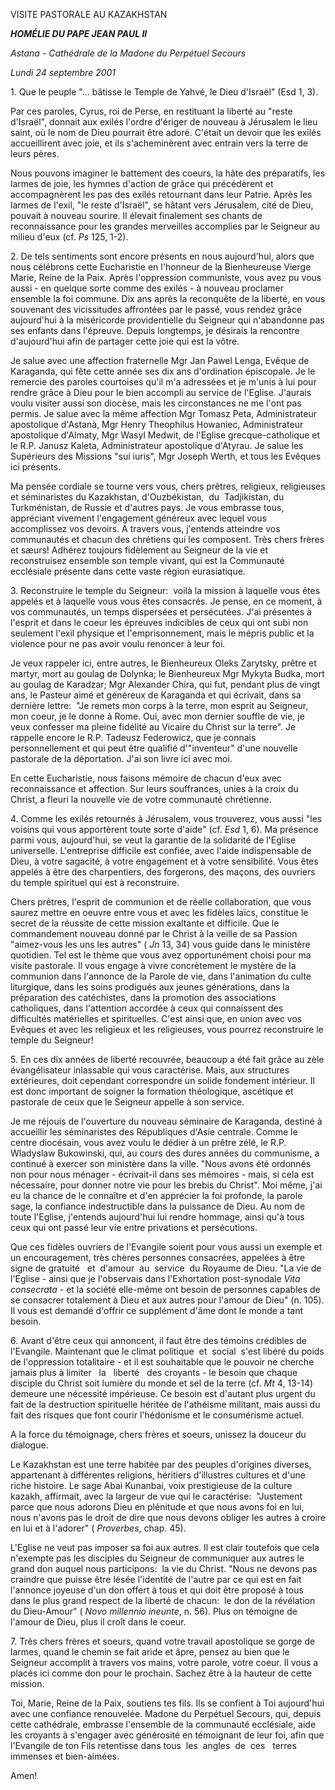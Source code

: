 VISITE PASTORALE AU KAZAKHSTAN

***HOMÉLIE DU PAPE JEAN PAUL II***

*Astana - Cathédrale de la Madone du Perpétuel Secours*

*Lundi 24 septembre 2001*

1. Que le peuple "... bâtisse le Temple de Yahvé, le Dieu d'Israël" (Esd 1, 3).

Par ces paroles, Cyrus, roi de Perse, en restituant la liberté au "reste d'Israël", donnait aux exilés l'ordre d'ériger de nouveau à Jérusalem le lieu saint, où le nom de Dieu pourrait être adoré. C'était un devoir que les exilés accueillirent avec joie, et ils s'acheminèrent avec entrain vers la terre de leurs pères.

Nous pouvons imaginer le battement des coeurs, la hâte des préparatifs, les larmes de joie, les hymnes d'action de grâce qui précédèrent et accompagnèrent les pas des exilés retournant dans leur Patrie. Après les larmes de l'exil, "le reste d'Israël", se hâtant vers Jérusalem, cité de Dieu, pouvait à nouveau sourire. Il élevait finalement ses chants de reconnaissance pour les grandes merveilles accomplies par le Seigneur au milieu d'eux (cf. *Ps* 125, 1-2).

2. De tels sentiments sont encore présents en nous aujourd'hui, alors que nous célébrons cette Eucharistie en l'honneur de la Bienheureuse Vierge Marie, Reine de la Paix. Après l'oppression communiste, vous avez pu vous aussi - en quelque sorte comme des exilés - à nouveau proclamer ensemble la foi commune. Dix ans après la reconquête de la liberté, en vous souvenant des vicissitudes affrontées par le passé, vous rendez grâce aujourd'hui à la miséricorde providentielle du Seigneur qui n'abandonne pas ses enfants dans l'épreuve. Depuis longtemps, je désirais la rencontre d'aujourd'hui afin de partager cette joie qui est la vôtre.

Je salue avec une affection fraternelle Mgr Jan Pawel Lenga, Evêque de Karaganda, qui fête cette année ses dix ans d'ordination épiscopale. Je le remercie des paroles courtoises qu'il m'a adressées et je m'unis à lui pour rendre grâce à Dieu pour le bien accompli au service de l'Eglise. J'aurais voulu visiter aussi son diocèse, mais les circonstances ne me l'ont pas permis. Je salue avec la même affection Mgr Tomasz Peta, Administrateur apostolique d'Astanà, Mgr Henry Theophilus Howaniec, Administrateur apostolique d'Almaty, Mgr Wasyl Medwit, de l'Eglise grecque-catholique et le R.P. Janusz Kaleta, Administrateur apostolique d'Atyrau. Je salue les Supérieurs des Missions "sui iuris", Mgr Joseph Werth, et tous les Evêques ici présents.

Ma pensée cordiale se tourne vers vous, chers prêtres, religieux, religieuses et séminaristes du Kazakhstan, d'Ouzbékistan,  du  Tadjikistan, du Turkménistan, de Russie et d'autres pays. Je vous embrasse tous, appréciant vivement l'engagement généreux avec lequel vous accomplissez vos devoirs. A travers vous, j'entends atteindre vos communautés et chacun des chrétiens qui les composent. Très chers frères et sæurs! Adhérez toujours fidèlement au Seigneur de la vie et reconstruisez ensemble son temple vivant, qui est la Communauté ecclésiale présente dans cette vaste région eurasiatique.

3. Reconstruire le temple du Seigneur:  voilà la mission à laquelle vous êtes appelés et à laquelle vous vous êtes consacrés. Je pense, en ce moment, à vos communautés, un temps dispersées et persécutées. J'ai présentes à l'esprit et dans le coeur les épreuves indicibles de ceux qui ont subi non seulement l'exil physique et l'emprisonnement, mais le mépris public et la violence pour ne pas avoir voulu renoncer à leur foi.

Je veux rappeler ici, entre autres, le Bienheureux Oleks Zarytsky, prêtre et martyr, mort au goulag de Dolynka; le Bienheureux Mgr Mykyta Budka, mort au goulag de Karadzar; Mgr Alexander Chira, qui fut, pendant plus de vingt ans, le Pasteur aimé et généreux de Karaganda et qui écrivait, dans sa dernière lettre:  "Je remets mon corps à la terre, mon esprit au Seigneur, mon coeur, je le donne à Rome. Oui, avec mon dernier souffle de vie, je veux confesser ma pleine fidélité au Vicaire du Christ sur la terre". Je rappelle encore le R.P. Tadeusz Federowicz, que je connais personnellement et qui peut être qualifié d'"inventeur" d'une nouvelle pastorale de la déportation. J'ai son livre ici avec moi.

En cette Eucharistie, nous faisons mémoire de chacun d'eux avec reconnaissance et affection. Sur leurs souffrances, unies à la croix du Christ, a fleuri la nouvelle vie de votre communauté chrétienne.

4. Comme les exilés retournés à Jérusalem, vous trouverez, vous aussi "les voisins qui vous apportèrent toute sorte d'aide" (cf. *Esd* 1, 6). Ma présence parmi vous, aujourd'hui, se veut la garantie de la solidarité de l'Eglise universelle. L'entreprise difficile est confiée, avec l'aide indispensable de Dieu, à votre sagacité, à votre engagement et à votre sensibilité. Vous êtes appelés à être des charpentiers, des forgerons, des maçons, des ouvriers du temple spirituel qui est à reconstruire.

Chers prêtres, l'esprit de communion et de réelle collaboration, que vous saurez mettre en oeuvre entre vous et avec les fidèles laïcs, constitue le secret de la réussite de cette mission exaltante et difficile. Que le commandement nouveau donné par le Christ à la veille de sa Passion "aimez-vous les uns les autres" ( *Jn* 13, 34) vous guide dans le ministère quotidien. Tel est le thème que vous avez opportunément choisi pour ma visite pastorale. Il vous engage à vivre concrètement le mystère de la communion dans l'annonce de la Parole de vie, dans l'animation du culte liturgique, dans les soins prodigués aux jeunes générations, dans la préparation des catéchistes, dans la promotion des associations catholiques, dans l'attention accordée à ceux qui connaissent des difficultés matérielles et spirituelles. C'est ainsi que, en union avec vos Evêques et avec les religieux et les religieuses, vous pourrez reconstruire le temple du Seigneur!

5. En ces dix années de liberté recouvrée, beaucoup a été fait grâce au zèle évangélisateur inlassable qui vous caractérise. Mais, aux structures extérieures, doit cependant correspondre un solide fondement intérieur. Il est donc important de soigner la formation théologique, ascétique et pastorale de ceux que le Seigneur appelle à son service.

Je me réjouis de l'ouverture du nouveau séminaire de Karaganda, destiné à accueillir les séminaristes des Républiques d'Asie centrale. Comme le centre diocésain, vous avez voulu le dédier à un prêtre zélé, le R.P. Wladyslaw Bukowinski, qui, au cours des dures années du communisme, a continué à exercer son ministère dans la ville. "Nous avons été ordonnés non pour nous ménager - écrivait-il dans ses mémoires - mais, si cela est nécessaire, pour donner notre vie pour les brebis du Christ". Moi même, j'ai eu la chance de le connaître et d'en apprécier la foi profonde, la parole sage, la confiance indestructible dans la puissance de Dieu. Au nom de toute l'Eglise, j'entends aujourd'hui lui rendre hommage, ainsi qu'à tous ceux qui ont passé leur vie entre privations et persécutions.

Que ces fidèles ouvriers de l'Evangile soient pour vous aussi un exemple et un encouragement, très chères personnes consacrées, appelées à être signe de gratuité   et  d'amour  au  service  du Royaume de Dieu. "La vie de l'Eglise - ainsi que je l'observais dans l'Exhortation post-synodale *Vita consecrata* \- et la société elle-même ont besoin de personnes capables de se consacrer totalement à Dieu et aux autres pour l'amour de Dieu" (n. 105). Il vous est demandé d'offrir ce supplément d'âme dont le monde a tant besoin.

6. Avant d'être ceux qui annoncent, il faut être des témoins crédibles de l'Evangile. Maintenant que le climat politique  et  social  s'est libéré du poids de l'oppression totalitaire - et il est souhaitable que le pouvoir ne cherche jamais plus à limiter   la   liberté   des croyants - le besoin que chaque disciple du Christ soit lumière du monde et sel de la terre (cf. *Mt* 4, 13-14) demeure une nécessité impérieuse. Ce besoin est d'autant plus urgent du fait de la destruction spirituelle héritée de l'athéisme militant, mais aussi du fait des risques que font courir l'hédonisme et le consumérisme actuel.

A la force du témoignage, chers frères et soeurs, unissez la douceur du dialogue.

Le Kazakhstan est une terre habitée par des peuples d'origines diverses, appartenant à différentes religions, héritiers d'illustres cultures et d'une riche histoire. Le sage Abai Kunanbai, voix prestigieuse de la culture kazakh, affirmait, avec la largeur de vue qui le caractérise:  "Justement parce que nous adorons Dieu en plénitude et que nous avons foi en lui, nous n'avons pas le droit de dire que nous devons obliger les autres à croire en lui et à l'adorer" ( *Proverbes*, chap. 45).

L'Eglise ne veut pas imposer sa foi aux autres. Il est clair toutefois que cela n'exempte pas les disciples du Seigneur de communiquer aux autres le grand don auquel nous participons:  la vie du Christ. "Nous ne devons pas craindre que puisse être lésée l'identité de l'autre par ce qui est en fait l'annonce joyeuse d'un don offert à tous et qui doit être proposé à tous dans le plus grand respect de la liberté de chacun:  le don de la révélation du Dieu-Amour" ( *Novo millennio ineunte*, n. 56). Plus on témoigne de l'amour de Dieu, plus il croît dans le coeur.

7. Très chers frères et soeurs, quand votre travail apostolique se gorge de larmes, quand le chemin se fait aride et âpre, pensez au bien que le Seigneur accomplit à travers vos mains, votre parole, votre coeur. Il vous a placés ici comme don pour le prochain. Sachez être à la hauteur de cette mission.

Toi, Marie, Reine de la Paix, soutiens tes fils. Ils se confient à Toi aujourd'hui avec une confiance renouvelée. Madone du Perpétuel Secours, qui, depuis cette cathédrale, embrasse l'ensemble de la communauté ecclésiale, aide les croyants à s'engager avec générosité en témoignant de leur foi, afin que l'Evangile de ton Fils retentisse dans tous  les  angles  de  ces   terres immenses et bien-aimées.

Amen!